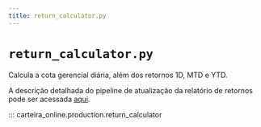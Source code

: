 ```yaml
---
title: return_calculator.py
---
```


# `return_calculator.py`

Calcula a cota gerencial diária, além dos retornos 1D, MTD e YTD.

A descrição detalhada do pipeline de atualização da relatório de retornos pode ser acessada [aqui](../../../architecture/pipeline_returns_report.md).

::: carteira_online.production.return_calculator
